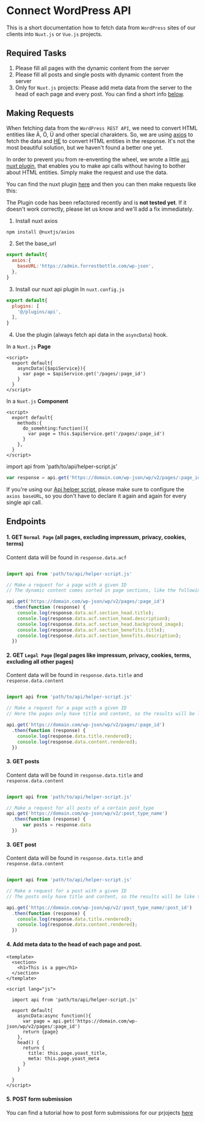 # Connect WordPress API

This is a short documentation how to fetch data from `WordPress` sites of our clients into `Nuxt.js` or `Vue.js` projects.

## Required Tasks

1. Please fill all pages with the dynamic content from the server
2. Please fill all posts and single posts with dynamic content from the server
3. Only for `Nuxt.js` projects: Please add meta data from the server to the head of each page and every post. You can find a short info [below](#meta-data).

## Making Requests

When fetching data from the `WordPress REST API`, we need to convert HTML entities like Ä, Ö, Ü and other special charakters. 
So, we are using [axios](https://www.npmjs.com/package/axios) to fetch the data and [HE](https://www.npmjs.com/package/he) to convert HTML entities in the response. It's not the most beautiful solution, but we haven't found a better one yet.

In order to prevent you from re-enventing the wheel, we wrote a little [`api` nuxt plugin](https://github.com/Webhikers/wp-api-doc/blob/main/api.js), that enables you to make api calls without having to bother about HTML entities. Simply make the request and use the data.

You can find the nuxt plugin [here](https://github.com/Webhikers/wp-api-doc/blob/main/api.js) and then you can then make requests like this:

The Plugin code has been refactored recently and is **not tested yet**. If it doesn't work correctly, please let us know and we'll add a fix immediately.

1. Install nuxt axios
```bash
npm install @nuxtjs/axios
```

2. Set the base_url
```javascript
export default{
  axios:{
    baseURL:'https://admin.forrestbottle.com/wp-json',
  },
}
```

3. Install our nuxt api plugin
In `nuxt.config.js`
```javascript
export default{
  plugins: [
    '@/plugins/api',
  ],
}
```

4. Use the plugin (always fetch api data in the `asyncData`) hook.

In a `Nuxt.js` **Page**
```vue
<script>
  export default{
    asyncData({$apiService}){
      var page = $apiService.get('/pages/:page_id')
    }
  }
</script>
```

In a `Nuxt.js` **Component**
```vue
<script>
  export default{
    methods:{
      do_somehting:function(){
        var page = this.$apiService.get('/pages/:page_id')      
      }
    },
  }
</script>
```



import api from 'path/to/api/helper-script.js'
```javascript
var response = api.get('https://domain.com/wp-json/wp/v2/pages/:page_id')

```
If you're using our [Api helper script](https://github.com/Webhikers/wp-api-doc/blob/main/api.js), please make sure to configure the `axios baseURL`, so you don't have to declare it again and again for every single api call.

## Endpoints

#### 1. GET `Normal Page` (all pages, excluding impressum, privacy, cookies, terms)

Content data will be found in `response.data.acf`

```javascript

import api from 'path/to/api/helper-script.js'

// Make a request for a page with a given ID
// The dynamic content comes sorted in page sections, like the following

api.get('https://domain.com/wp-json/wp/v2/pages/:page_id')
  .then(function (response) {
    console.log(response.data.acf.section_head.title);
    console.log(response.data.acf.section_head.description);
    console.log(response.data.acf.section_head.background_image);
    console.log(response.data.acf.section_benefits.title); 
    console.log(response.data.acf.section_benefits.description); 
  })
```

#### 2. GET `Legal Page` (legal pages like impressum, privacy, cookies, terms, excluding all other pages)

Content data will be found in `response.data.title` and `response.data.content`

```javascript

import api from 'path/to/api/helper-script.js'

// Make a request for a page with a given ID
// Here the pages only have title and content, so the results will be like the following

api.get('https://domain.com/wp-json/wp/v2/pages/:page_id')
  .then(function (response) {
    console.log(response.data.title.rendered);
    console.log(response.data.content.rendered);
  })
```

#### 3. GET posts

Content data will be found in `response.data.title` and `response.data.content`

```javascript

import api from 'path/to/api/helper-script.js'

// Make a request for all posts of a certain post_type
api.get('https://domain.com/wp-json/wp/v2/:post_type_name')
  .then(function (response) {
      var posts = response.data
  })
```

#### 3. GET post

Content data will be found in `response.data.title` and `response.data.content`

```javascript

import api from 'path/to/api/helper-script.js'

// Make a request for a post with a given ID
// The posts only have title and content, so the results will be like the following

api.get('https://domain.com/wp-json/wp/v2/:post_type_name/:post_id')
  .then(function (response) {
    console.log(response.data.title.rendered);
    console.log(response.data.content.rendered);
  })
```

<a name="meta-data"/>

#### 4. Add meta data to the head of each page and post. 

```vue
<template>
  <section>
    <h1>This is a pge</h1>
  </section>
</template>

<script lang="js">

  import api from 'path/to/api/helper-script.js'

  export default{
    asyncData:async function(){      
      var page = api.get('https://domain.com/wp-json/wp/v2/pages/:page_id')      
      return {page}      
    },
    head() {
      return {
        title: this.page.yoast_title,
        meta: this.page.yoast_meta
      }
    }

  }
</script>

```

#### 5. POST form submission

You can find a tutorial how to post form submissions for our prjojects [here](https://github.com/Webhikers/bootstrap-vue-cf7)

